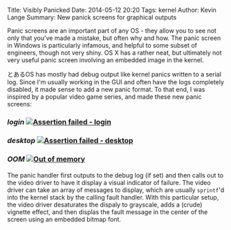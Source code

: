 Title: Visibly Panicked
Date: 2014-05-12 20:20
Tags: kernel
Author: Kevin Lange
Summary: New panick screens for graphical outputs

Panic screens are an important part of any OS - they allow you to see not only that you've made a mistake, but often why and how. The panic screen in Windows is particularly infamous, and helpful to some subset of engineers, though not very shiny. OS X has a rather neat, but ultimately not very useful panic screen involving an embedded image in the kernel.

とあるOS has mostly had debug output like kernel panics written to a serial log. Since I'm usually working in the GUI and often have the logs completely disabled, it made sense to add a new panic format. To that end, I was inspired by a popular video game series, and made these new panic screens:

### *login* [![Assertion failed - login](http://i.imgur.com/Q8cce5d.png)](http://i.imgur.com/Q8cce5d.png)
### *desktop* [![Assertion failed - desktop](http://i.imgur.com/QyDAOxO.png)](http://i.imgur.com/QyDAOxO.png)
### *OOM* [![Out of memory](http://i.imgur.com/Mjj6886.png)](http://i.imgur.com/Mjj6886.png)
####

The panic handler first outputs to the debug log (if set) and then calls out to the video driver to have it display a visual indicator of failure. The video driver can take an array of messages to display, which are usually `sprintf`'d into the kernel stack by the calling fault handler. With this particular setup, the video driver desaturates the dispaly to grayscale, adds a (crude) vignette effect, and then displas the fault message in the center of the screen using an embedded bitmap font.
